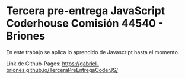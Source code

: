 # Tercera pre-entrega JavaScript Coderhouse Comisión 44540 - Briones

En este trabajo se aplica lo aprendido de Javascript hasta el momento.

Link de Github-Pages: https://gabriel-briones.github.io/TerceraPreEntregaCoderJS/
